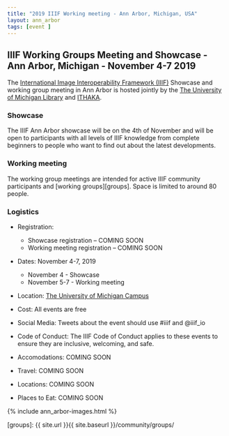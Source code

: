 ```yaml
---
title: "2019 IIIF Working meeting - Ann Arbor, Michigan, USA"
layout: ann_arbor
tags: [event ]
---
```


## IIIF Working Groups Meeting and Showcase - Ann Arbor, Michigan - November 4-7 2019

The [International Image Interoperability Framework (IIIF)][iiif] Showcase and working group meeting in Ann Arbor is hosted jointly by the [The University of Michigan Library][umich] and [ITHAKA][ithaka].

### Showcase
The IIIF Ann Arbor showcase will be on the 4th of November and will be open to participants with all levels of IIIF knowledge from complete beginners to people who want to find out about the latest developments.

### Working meeting
The working group meetings are intended for active IIIF community participants and [working groups][groups]. Space is limited to around 80 people. 

### Logistics

- Registration:
    + Showcase registration – COMING SOON
    + Working meeting registration – COMING SOON
- Dates: November 4-7, 2019
    + November 4 - Showcase
    + November 5-7 - Working meeting

- Location: [The University of Michigan Campus][umich]
- Cost: All events are free
- Social Media: Tweets about the event should use #iiif and @iiif_io
- Code of Conduct: The IIIF Code of Conduct applies to these events to ensure they are inclusive, welcoming, and safe.
- Accomodations: COMING SOON
- Travel: COMING SOON
- Locations: COMING SOON
- Places to Eat: COMING SOON

{% include ann_arbor-images.html %}

[iiif]: https://iiif.io/
[umich]: https://www.lib.umich.edu
[ithaka]: https://www.ithaka.org/
[groups]: {{ site.url }}{{ site.baseurl }}/community/groups/
